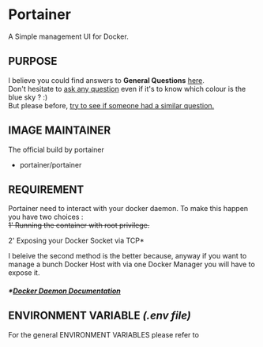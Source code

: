 # Portainer
A Simple management UI for Docker.
## PURPOSE
I believe you could find answers to **General Questions** <a href="../../README.md" title="" target="_blank">here</a>.  
Don't hesitate to <a href="https://github.com/jodumont/docker/issues/new" title="Ask a question by submitting an issue on github." target="_blank">ask any question</a> even if it's to know which colour is the blue sky ? :)  
But please before, <a href="https://github.com/jodumont/docker/issues?utf8=%E2%9C%93&q=is%3Aissue" title="Please look for a similar question through all the issues before opening a new one." target="_blank">try to see if someone had a similar question.</a>
## IMAGE MAINTAINER
The official build by portainer  
- portainer/portainer
## REQUIREMENT
Portainer need to interact with your docker daemon. To make this happen you have two choices :  
~~1' Running the container with root privilege.~~

2' Exposing your Docker Socket via TCP*  

I beleive the second method is the better because, anyway if you want to manage a bunch Docker Host with via one Docker Manager you will have to expose it.
##### *\*<a href="https://docs.docker.com/engine/reference/commandline/dockerd/" title="Search for '-H ' inside the Docker Daemon Documentation." target="_blank">Docker Daemon Documentation</a>*

## ENVIRONMENT VARIABLE *(.env file)*
For the general ENVIRONMENT VARIABLES please refer to 